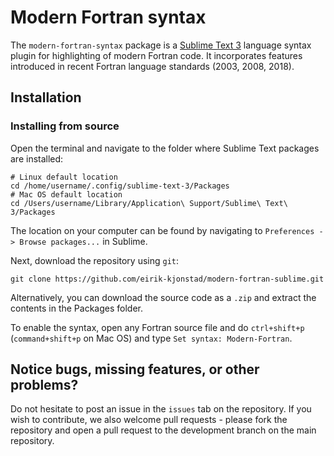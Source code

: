 # Modern Fortran syntax

The `modern-fortran-syntax` package is a [Sublime Text 3](https://www.sublimetext.com/) language syntax plugin for highlighting of modern Fortran code. It incorporates features introduced in recent Fortran language standards (2003, 2008, 2018). 

## Installation

### Installing from source
Open the terminal and navigate to the folder where Sublime Text packages are installed:
```shell
# Linux default location
cd /home/username/.config/sublime-text-3/Packages
# Mac OS default location
cd /Users/username/Library/Application\ Support/Sublime\ Text\ 3/Packages
```
The location on your computer can be found by navigating to `Preferences -> Browse packages...` in Sublime.

Next, download the repository using `git`:
```shell
git clone https://github.com/eirik-kjonstad/modern-fortran-sublime.git
```
Alternatively, you can download the source code as a `.zip` and extract the contents in the Packages folder.

To enable the syntax, open any Fortran source file and do `ctrl+shift+p` (`command+shift+p` on Mac OS) and type `Set syntax: Modern-Fortran`.

## Notice bugs, missing features, or other problems?
Do not hesitate to post an issue in the `issues` tab on the repository. If you wish to contribute, we also welcome pull requests - please fork the repository and open a pull request to the development branch on the main repository.
